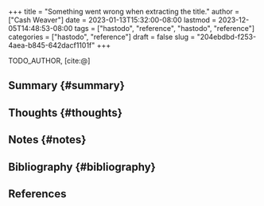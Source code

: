 +++
title = "Something went wrong when extracting the title."
author = ["Cash Weaver"]
date = 2023-01-13T15:32:00-08:00
lastmod = 2023-12-05T14:48:53-08:00
tags = ["hastodo", "reference", "hastodo", "reference"]
categories = ["hastodo", "reference"]
draft = false
slug = "204ebdbd-f253-4aea-b845-642dacf1101f"
+++

TODO_AUTHOR, [cite:@]


## Summary {#summary}


## Thoughts {#thoughts}


## Notes {#notes}


## Bibliography {#bibliography}

## References

<style>.csl-entry{text-indent: -1.5em; margin-left: 1.5em;}</style><div class="csl-bib-body">
</div>
